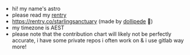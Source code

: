 - hi! my name's astro
- please read my [rentry](https://rentry.co/starlingsanctuary)
- https://rentry.co/starlingsanctuary (made by [dollipede](https://github.com/dollipede) 💜)
- my timezone is AEST
- please note that the contribution chart will likely not be perfectly accurate, i have some private repos i often work on & i use gitlab way more!
